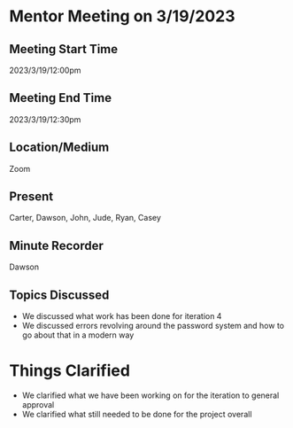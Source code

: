 # Mentor Meeting on 3/19/2023

## Meeting Start Time
2023/3/19/12:00pm

## Meeting End Time
2023/3/19/12:30pm

## Location/Medium
Zoom

## Present
Carter, Dawson, John, Jude, Ryan, Casey

## Minute Recorder
Dawson

## Topics Discussed
- We discussed what work has been done for iteration 4
- We discussed errors revolving around the password system and how to go about that in a modern way

# Things Clarified
- We clarified what we have been working on for the iteration to general approval
- We clarified what still needed to be done for the project overall

